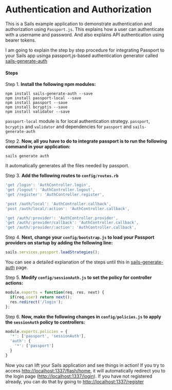 Authentication and Authorization
================================

This is a Sails example application to demonstrate authentication and authorization using `Passport.js`. This explains how a user can authenticate with a username and password. And also explains API authentication using bearer tokens.

I am going to explain the step by step procedure for integrating Passport to your Sails app usinga passport.js-based authentication generator called [sails-generate-auth](https://www.npmjs.com/package/sails-generate-auth)
 
#### Steps

Step 1. **Install the following npm modules:**

``` shell
npm install sails-generate-auth --save
npm install passport-local --save
npm install passport --save
npm install bcryptjs --save
npm install validator --save
```

`passport-local` module is for local authentication strategy. `passport`, `bcryptjs` and `validator` and dependencies for `passport` and `sails-generate-auth`

Step 2. **Now, all you have to do to integrate passport is to run the following command in your application:**

``` shell
sails generate auth
```

It automatically generates all the files needed by passport.

Step 3. **Add the following routes to `config/routes.rb`**

``` js
'get /login': 'AuthController.login',
'get /logout': 'AuthController.logout',
'get /register': 'AuthController.register',

'post /auth/local': 'AuthController.callback',
'post /auth/local/:action': 'AuthController.callback',

'get /auth/:provider': 'AuthController.provider',
'get /auth/:provider/callback': 'AuthController.callback',
'get /auth/:provider/:action': 'AuthController.callback',
```

Step 4. **Next, change your `config/bootstrap.js` to load your Passport providers on startup by adding the following line:**

``` js
sails.services.passport.loadStrategies();
```

You can see a detailed explanation of the steps until this in [sails-generate-auth](https://github.com/kasperisager/sails-generate-auth/) page.

Step 5. **Modify `config/sessionAuth.js` to set the policy for controller actions:**

``` js
module.exports = function(req, res, next) {
  if(req.user) return next();
  res.redirect('/login');
};
```

Step 6. **Now, make the following changes in `config/policies.js` to apply the `sessionAuth` policy to controllers:**

``` js
module.exports.policies = {
  '*': ['passport', 'sessionAuth'],
  'auth': {
    '*': ['passport']
  }
}
``` 

Now you can lift your Sails application and see things in action! If you try to access [http://localhost:1337/flash/home](http://localhost:1337/flash/home), it will automatically redirect you to the login page ([http://localhost:1337/login](http://localhost:1337/register)). If you have not registered already, you can do that by going to [http://localhost:1337/register](http://localhost:1337/register)
